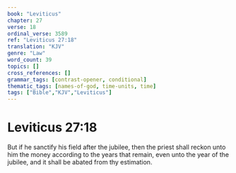 ```yaml
---
book: "Leviticus"
chapter: 27
verse: 18
ordinal_verse: 3589
ref: "Leviticus 27:18"
translation: "KJV"
genre: "Law"
word_count: 39
topics: []
cross_references: []
grammar_tags: [contrast-opener, conditional]
thematic_tags: [names-of-god, time-units, time]
tags: ["Bible","KJV","Leviticus"]
---
```


# Leviticus 27:18

But if he sanctify his field after the jubilee, then the priest shall reckon unto him the money according to the years that remain, even unto the year of the jubilee, and it shall be abated from thy estimation.
